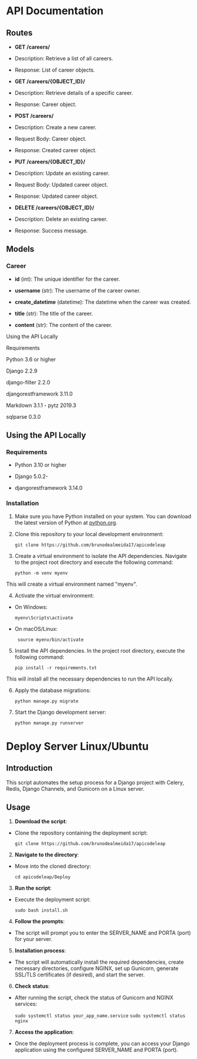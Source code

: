 # API Documentation

  

## Routes

  

-  **GET /careers/**

- Description: Retrieve a list of all careers.

- Response: List of career objects.

  

-  **GET /careers/{OBJECT_ID}/**

- Description: Retrieve details of a specific career.

- Response: Career object.

  

-  **POST /careers/**

- Description: Create a new career.

- Request Body: Career object.

- Response: Created career object.

  

-  **PUT /careers/{OBJECT_ID}/**

- Description: Update an existing career.

- Request Body: Updated career object.

- Response: Updated career object.

  

-  **DELETE /careers/{OBJECT_ID}/**

- Description: Delete an existing career.

- Response: Success message.

  

## Models

  

### Career

-  **id** (int): The unique identifier for the career.

-  **username** (str): The username of the career owner.

-  **create_datetime** (datetime): The datetime when the career was created.

-  **title** (str): The title of the career.

-  **content** (str): The content of the career.

  

Using the API Locally

Requirements

Python 3.6 or higher

  

Django 2.2.9

django-filter 2.2.0

djangorestframework 3.11.0

Markdown 3.1.1 - pytz 2019.3

sqlparse 0.3.0

  

## Using the API Locally

  

### Requirements

- Python 3.10 or higher

- Django 5.0.2-

- djangorestframework 3.14.0

  

### Installation

1. Make sure you have Python installed on your system. You can download the latest version of Python at [python.org](https://www.python.org/).

  

2. Clone this repository to your local development environment:

	`git clone https://github.com/brunodealmeida17/apicodeleap`

  

3. Create a virtual environment to isolate the API dependencies. Navigate to the project root directory and execute the following command:

	`python -m venv myenv`

This will create a virtual environment named "myenv".

  

4. Activate the virtual environment:

- On Windows:

	```myenv\Scripts\activate```

- On macOS/Linux:

	```	source myenv/bin/activate```

  

5. Install the API dependencies. In the project root directory, execute the following command:

	`pip install -r requirements.txt`

  

This will install all the necessary dependencies to run the API locally.

  

6. Apply the database migrations:

	`python manage.py migrate`

  

7. Start the Django development server:

	`python manage.py runserver`

  
  

# Deploy Server Linux/Ubuntu

  

## Introduction

This script automates the setup process for a Django project with Celery, Redis, Django Channels, and Gunicorn on a Linux server.

  

## Usage

1.  **Download the script**:

- Clone the repository containing the deployment script:

  

	```git clone https://github.com/brunodealmeida17/apicodeleap```

  

2.  **Navigate to the directory**:

- Move into the cloned directory:

	```cd apicodeleap/Deploy```

  

3.  **Run the script**:

- Execute the deployment script:

	```sudo bash install.sh```

  

4.  **Follow the prompts**:

- The script will prompt you to enter the SERVER_NAME and PORTA (port) for your server.

  

5.  **Installation process**:

- The script will automatically install the required dependencies, create necessary directories, configure NGINX, set up Gunicorn, generate SSL/TLS certificates (if desired), and start the server.

  

6.  **Check status**:

- After running the script, check the status of Gunicorn and NGINX services:

	```sudo systemctl status your_app_name.service```
	```sudo systemctl status nginx```

  

7.  **Access the application**:

- Once the deployment process is complete, you can access your Django application using the configured SERVER_NAME and PORTA (port).
